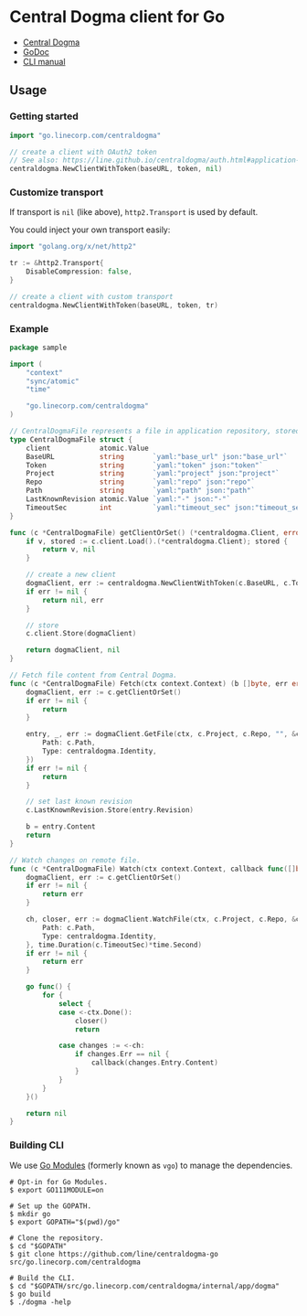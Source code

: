 # Central Dogma client for Go

- [Central Dogma](https://line.github.io/centraldogma/)
- [GoDoc](https://godoc.org/go.linecorp.com/centraldogma)
- [CLI manual](https://line.github.io/centraldogma/client-cli.html)

## Usage

### Getting started

```go
import "go.linecorp.com/centraldogma"

// create a client with OAuth2 token
// See also: https://line.github.io/centraldogma/auth.html#application-token
centraldogma.NewClientWithToken(baseURL, token, nil)
```

### Customize transport

If transport is `nil` (like above), `http2.Transport` is used by default.

You could inject your own transport easily:

```go
import "golang.org/x/net/http2"

tr := &http2.Transport{
    DisableCompression: false,
}

// create a client with custom transport
centraldogma.NewClientWithToken(baseURL, token, tr)
```

### Example

```go
package sample

import (
	"context"
	"sync/atomic"
	"time"

	"go.linecorp.com/centraldogma"
)

// CentralDogmaFile represents a file in application repository, stored on Central Dogma server.
type CentralDogmaFile struct {
	client            atomic.Value
	BaseURL           string       `yaml:"base_url" json:"base_url"`
	Token             string       `yaml:"token" json:"token"`
	Project           string       `yaml:"project" json:"project"`
	Repo              string       `yaml:"repo" json:"repo"`
	Path              string       `yaml:"path" json:"path"`
	LastKnownRevision atomic.Value `yaml:"-" json:"-"`
	TimeoutSec        int          `yaml:"timeout_sec" json:"timeout_sec"`
}

func (c *CentralDogmaFile) getClientOrSet() (*centraldogma.Client, error) {
	if v, stored := c.client.Load().(*centraldogma.Client); stored {
		return v, nil
	}

	// create a new client
	dogmaClient, err := centraldogma.NewClientWithToken(c.BaseURL, c.Token, nil)
	if err != nil {
		return nil, err
	}

	// store
	c.client.Store(dogmaClient)

	return dogmaClient, nil
}

// Fetch file content from Central Dogma.
func (c *CentralDogmaFile) Fetch(ctx context.Context) (b []byte, err error) {
	dogmaClient, err := c.getClientOrSet()
	if err != nil {
		return
	}

	entry, _, err := dogmaClient.GetFile(ctx, c.Project, c.Repo, "", &centraldogma.Query{
		Path: c.Path,
		Type: centraldogma.Identity,
	})
	if err != nil {
		return
	}

	// set last known revision
	c.LastKnownRevision.Store(entry.Revision)

	b = entry.Content
	return
}

// Watch changes on remote file.
func (c *CentralDogmaFile) Watch(ctx context.Context, callback func([]byte)) error {
	dogmaClient, err := c.getClientOrSet()
	if err != nil {
		return err
	}

	ch, closer, err := dogmaClient.WatchFile(ctx, c.Project, c.Repo, &centraldogma.Query{
		Path: c.Path,
		Type: centraldogma.Identity,
	}, time.Duration(c.TimeoutSec)*time.Second)
	if err != nil {
		return err
	}

	go func() {
		for {
			select {
			case <-ctx.Done():
				closer()
				return

			case changes := <-ch:
				if changes.Err == nil {
					callback(changes.Entry.Content)
				}
			}
		}
	}()

	return nil
}
```

### Building CLI

We use [Go Modules](https://github.com/golang/go/wiki/Modules) (formerly known as `vgo`) to manage the dependencies.

```
# Opt-in for Go Modules.
$ export GO111MODULE=on

# Set up the GOPATH.
$ mkdir go
$ export GOPATH="$(pwd)/go"

# Clone the repository.
$ cd "$GOPATH"
$ git clone https://github.com/line/centraldogma-go src/go.linecorp.com/centraldogma

# Build the CLI.
$ cd "$GOPATH/src/go.linecorp.com/centraldogma/internal/app/dogma"
$ go build
$ ./dogma -help
```